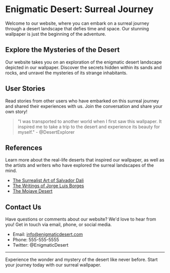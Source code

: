 <!--font:Montserrat-->

# Enigmatic Desert: Surreal Journey

Welcome to our website, where you can embark on a surreal journey through a desert landscape that defies time and space. Our stunning wallpaper is just the beginning of the adventure.

## Explore the Mysteries of the Desert

Our website takes you on an exploration of the enigmatic desert landscape depicted in our wallpaper. Discover the secrets hidden within its sands and rocks, and unravel the mysteries of its strange inhabitants.

## User Stories

Read stories from other users who have embarked on this surreal journey and shared their experiences with us. Join the conversation and share your own story!

> "I was transported to another world when I first saw this wallpaper. It inspired me to take a trip to the desert and experience its beauty for myself." - @DesertExplorer

## References

Learn more about the real-life deserts that inspired our wallpaper, as well as the artists and writers who have explored the surreal landscapes of the mind.

- [The Surrealist Art of Salvador Dali](#)
- [The Writings of Jorge Luis Borges](#)
- [The Mojave Desert](#)

## Contact Us

Have questions or comments about our website? We'd love to hear from you! Get in touch via email, phone, or social media.

- Email: info@enigmaticdesert.com
- Phone: 555-555-5555
- Twitter: @EnigmaticDesert

---

Experience the wonder and mystery of the desert like never before. Start your journey today with our surreal wallpaper.

<!--

Write me content for website with wallpaper which alt text is:

"A surreal interpretation of a desert landscape"

The name/title of the page should not be 1:1 copy of the alt text but rather a real content of the website which is using this wallpaper.

- Use markdown format 
- Start with heading
- Heading should be short and concise
- The content should look like a real website 
- The website should not be about the wallpaper, wallpaper is just a related background
- Heading should be contain work "wallpaper" or "background"
- Include real sections like references, contact, user stories, etc. use things relevant to the page purpose.
- Feel free to use structure like headings, bullets, numbering, blockquotes, paragraphs, horizontal lines, etc.
- You can use formatting like bold or _italic_
- You can include UTF-8 emojis
- Links should be only #hash anchors (and you can refer to the document itself)
- Do not include images


---


# The Enigmatic Desert: A Surreal Journey Through Time and Space

Welcome to our website, where you can embark on a surreal journey through a desert landscape that defies time and space. Our stunning wallpaper is just the beginning of the adventure.

## Explore the Mysteries of the Desert

Our website takes you on an exploration of the enigmatic desert landscape depicted in our wallpaper. Discover the secrets hidden within its sands and rocks, and unravel the mysteries of its strange inhabitants.

## User Stories

Read stories from other users who have embarked on this surreal journey and shared their experiences with us. Join the conversation and share your own story!

> "I was transported to another world when I first saw this wallpaper. It inspired me to take a trip to the desert and experience its beauty for myself." - @DesertExplorer

## References

Learn more about the real-life deserts that inspired our wallpaper, as well as the artists and writers who have explored the surreal landscapes of the mind.

- [The Surrealist Art of Salvador Dali](#)
- [The Writings of Jorge Luis Borges](#)
- [The Mojave Desert](#)

## Contact Us

Have questions or comments about our website? We'd love to hear from you! Get in touch via email, phone, or social media.

- Email: info@enigmaticdesert.com
- Phone: 555-555-5555
- Twitter: @EnigmaticDesert

---

Experience the wonder and mystery of the desert like never before. Start your journey today with our surreal wallpaper.


---


Write me a Google font which is best fitting for the website.

Pick from the list:
- Dancing Script
- Cinzel Decorative
- Montserrat
- Poppins
- Lato
- Orbitron
- Cinzel
- Exo 2
- Alegreya
- Raleway
- Lobster
- Inter
- Roboto
- Futura
- Playfair Display
- Cormorant Garamond
- IBM Plex Sans
- Open Sans
- Cabin
- Barlow Condensed
- Great Vibes
- Creepster


Write just the font name nothing else.


---


Montserrat

-->
